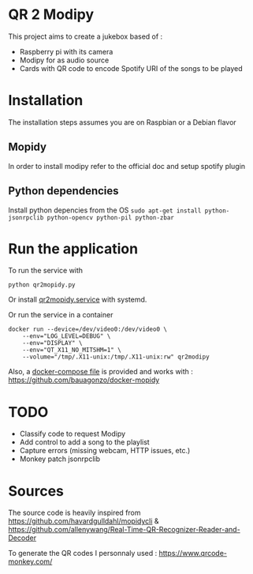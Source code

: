 
# QR 2 Modipy

This project aims to create a jukebox based of :

* Raspberry pi with its camera
* Modipy for as audio source
* Cards with QR code to encode Spotify URI of the songs to be played

# Installation

The installation steps assumes you are on Raspbian or a Debian flavor

## Mopidy

In order to install modipy refer to the official doc and setup spotify plugin

## Python dependencies
Install python depencies from the OS
```sudo apt-get install python-jsonrpclib python-opencv python-pil python-zbar```

# Run the application
To run the service with
```
python qr2mopidy.py
```

Or install [qr2mopidy.service](qr2mopidy.service) with systemd.

Or run the service in a container
```
docker run --device=/dev/video0:/dev/video0 \
    --env="LOG_LEVEL=DEBUG" \
    --env="DISPLAY" \
    --env="QT_X11_NO_MITSHM=1" \
    --volume="/tmp/.X11-unix:/tmp/.X11-unix:rw" qr2modipy
```

Also, a [docker-compose file](docker-compose.yml) is provided and works with : https://github.com/bauagonzo/docker-mopidy
# TODO

* Classify code to request Modipy
* Add control to add a song to the playlist
* Capture errors (missing webcam, HTTP issues, etc.)
* Monkey patch jsonrpclib

# Sources

The source code is heavily inspired from https://github.com/havardgulldahl/mopidycli & https://github.com/allenywang/Real-Time-QR-Recognizer-Reader-and-Decoder

To generate the QR codes I personnaly used : https://www.qrcode-monkey.com/
